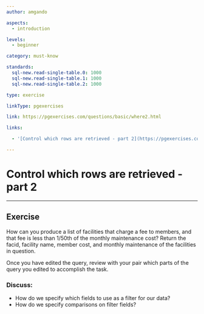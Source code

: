 ```yaml
---
author: amgando

aspects:
  - introduction

levels:
  - beginner

category: must-know

standards:
  sql-new.read-single-table.0: 1000
  sql-new.read-single-table.1: 1000
  sql-new.read-single-table.2: 1000

type: exercise

linkType: pgexercises

link: https://pgexercises.com/questions/basic/where2.html

links:

  - '[Control which rows are retrieved - part 2](https://pgexercises.com/questions/basic/where2.html){documentation}'

---
```


# Control which rows are retrieved - part 2

---
## Exercise

How can you produce a list of facilities that charge a fee to members, and that fee is less than 1/50th of the monthly maintenance cost? Return the facid, facility name, member cost, and monthly maintenance of the facilities in question.

Once you have edited the query, review with your pair which parts of the query you edited to accomplish the task.

### Discuss:
- How do we specify which fields to use as a filter for our data?
- How do we specify comparisons on filter fields?
